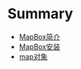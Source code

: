 # Summary

* [MapBox简介](README.md)
* [MapBox安装](chapter/install/readme.md)
* [map对象](chapter/map/readme.md)

